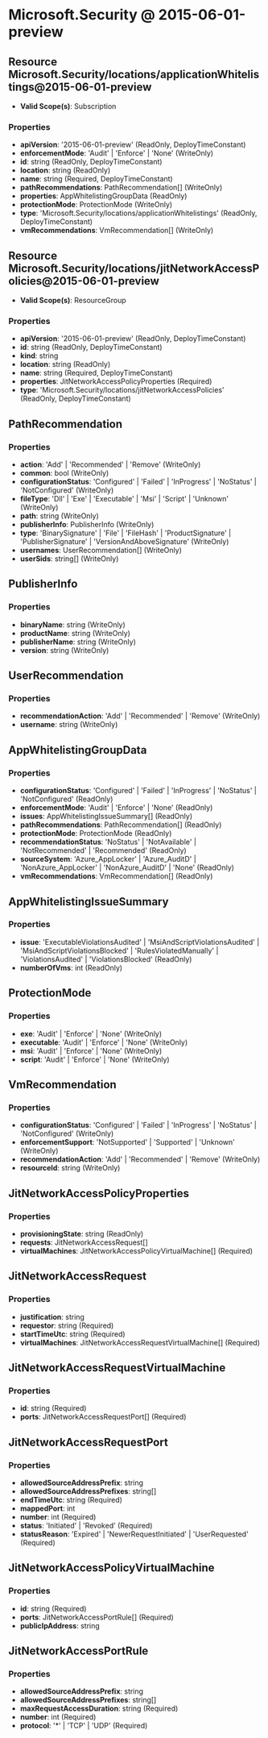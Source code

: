 # Microsoft.Security @ 2015-06-01-preview

## Resource Microsoft.Security/locations/applicationWhitelistings@2015-06-01-preview
* **Valid Scope(s)**: Subscription
### Properties
* **apiVersion**: '2015-06-01-preview' (ReadOnly, DeployTimeConstant)
* **enforcementMode**: 'Audit' | 'Enforce' | 'None' (WriteOnly)
* **id**: string (ReadOnly, DeployTimeConstant)
* **location**: string (ReadOnly)
* **name**: string (Required, DeployTimeConstant)
* **pathRecommendations**: PathRecommendation[] (WriteOnly)
* **properties**: AppWhitelistingGroupData (ReadOnly)
* **protectionMode**: ProtectionMode (WriteOnly)
* **type**: 'Microsoft.Security/locations/applicationWhitelistings' (ReadOnly, DeployTimeConstant)
* **vmRecommendations**: VmRecommendation[] (WriteOnly)

## Resource Microsoft.Security/locations/jitNetworkAccessPolicies@2015-06-01-preview
* **Valid Scope(s)**: ResourceGroup
### Properties
* **apiVersion**: '2015-06-01-preview' (ReadOnly, DeployTimeConstant)
* **id**: string (ReadOnly, DeployTimeConstant)
* **kind**: string
* **location**: string (ReadOnly)
* **name**: string (Required, DeployTimeConstant)
* **properties**: JitNetworkAccessPolicyProperties (Required)
* **type**: 'Microsoft.Security/locations/jitNetworkAccessPolicies' (ReadOnly, DeployTimeConstant)

## PathRecommendation
### Properties
* **action**: 'Add' | 'Recommended' | 'Remove' (WriteOnly)
* **common**: bool (WriteOnly)
* **configurationStatus**: 'Configured' | 'Failed' | 'InProgress' | 'NoStatus' | 'NotConfigured' (WriteOnly)
* **fileType**: 'Dll' | 'Exe' | 'Executable' | 'Msi' | 'Script' | 'Unknown' (WriteOnly)
* **path**: string (WriteOnly)
* **publisherInfo**: PublisherInfo (WriteOnly)
* **type**: 'BinarySignature' | 'File' | 'FileHash' | 'ProductSignature' | 'PublisherSignature' | 'VersionAndAboveSignature' (WriteOnly)
* **usernames**: UserRecommendation[] (WriteOnly)
* **userSids**: string[] (WriteOnly)

## PublisherInfo
### Properties
* **binaryName**: string (WriteOnly)
* **productName**: string (WriteOnly)
* **publisherName**: string (WriteOnly)
* **version**: string (WriteOnly)

## UserRecommendation
### Properties
* **recommendationAction**: 'Add' | 'Recommended' | 'Remove' (WriteOnly)
* **username**: string (WriteOnly)

## AppWhitelistingGroupData
### Properties
* **configurationStatus**: 'Configured' | 'Failed' | 'InProgress' | 'NoStatus' | 'NotConfigured' (ReadOnly)
* **enforcementMode**: 'Audit' | 'Enforce' | 'None' (ReadOnly)
* **issues**: AppWhitelistingIssueSummary[] (ReadOnly)
* **pathRecommendations**: PathRecommendation[] (ReadOnly)
* **protectionMode**: ProtectionMode (ReadOnly)
* **recommendationStatus**: 'NoStatus' | 'NotAvailable' | 'NotRecommended' | 'Recommended' (ReadOnly)
* **sourceSystem**: 'Azure_AppLocker' | 'Azure_AuditD' | 'NonAzure_AppLocker' | 'NonAzure_AuditD' | 'None' (ReadOnly)
* **vmRecommendations**: VmRecommendation[] (ReadOnly)

## AppWhitelistingIssueSummary
### Properties
* **issue**: 'ExecutableViolationsAudited' | 'MsiAndScriptViolationsAudited' | 'MsiAndScriptViolationsBlocked' | 'RulesViolatedManually' | 'ViolationsAudited' | 'ViolationsBlocked' (ReadOnly)
* **numberOfVms**: int (ReadOnly)

## ProtectionMode
### Properties
* **exe**: 'Audit' | 'Enforce' | 'None' (WriteOnly)
* **executable**: 'Audit' | 'Enforce' | 'None' (WriteOnly)
* **msi**: 'Audit' | 'Enforce' | 'None' (WriteOnly)
* **script**: 'Audit' | 'Enforce' | 'None' (WriteOnly)

## VmRecommendation
### Properties
* **configurationStatus**: 'Configured' | 'Failed' | 'InProgress' | 'NoStatus' | 'NotConfigured' (WriteOnly)
* **enforcementSupport**: 'NotSupported' | 'Supported' | 'Unknown' (WriteOnly)
* **recommendationAction**: 'Add' | 'Recommended' | 'Remove' (WriteOnly)
* **resourceId**: string (WriteOnly)

## JitNetworkAccessPolicyProperties
### Properties
* **provisioningState**: string (ReadOnly)
* **requests**: JitNetworkAccessRequest[]
* **virtualMachines**: JitNetworkAccessPolicyVirtualMachine[] (Required)

## JitNetworkAccessRequest
### Properties
* **justification**: string
* **requestor**: string (Required)
* **startTimeUtc**: string (Required)
* **virtualMachines**: JitNetworkAccessRequestVirtualMachine[] (Required)

## JitNetworkAccessRequestVirtualMachine
### Properties
* **id**: string (Required)
* **ports**: JitNetworkAccessRequestPort[] (Required)

## JitNetworkAccessRequestPort
### Properties
* **allowedSourceAddressPrefix**: string
* **allowedSourceAddressPrefixes**: string[]
* **endTimeUtc**: string (Required)
* **mappedPort**: int
* **number**: int (Required)
* **status**: 'Initiated' | 'Revoked' (Required)
* **statusReason**: 'Expired' | 'NewerRequestInitiated' | 'UserRequested' (Required)

## JitNetworkAccessPolicyVirtualMachine
### Properties
* **id**: string (Required)
* **ports**: JitNetworkAccessPortRule[] (Required)
* **publicIpAddress**: string

## JitNetworkAccessPortRule
### Properties
* **allowedSourceAddressPrefix**: string
* **allowedSourceAddressPrefixes**: string[]
* **maxRequestAccessDuration**: string (Required)
* **number**: int (Required)
* **protocol**: '*' | 'TCP' | 'UDP' (Required)

